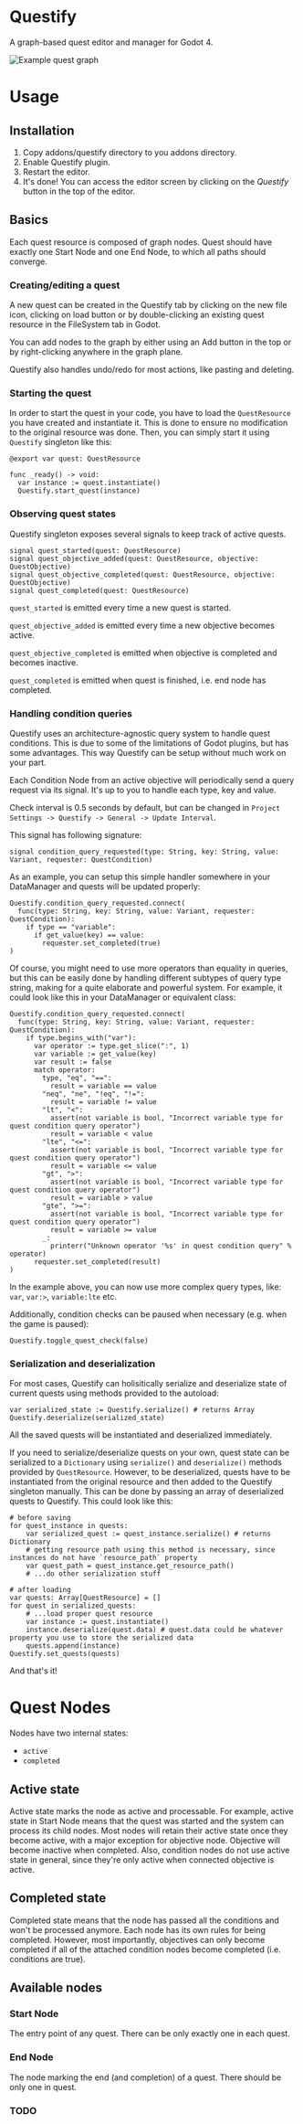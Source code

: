 # Questify

A graph-based quest editor and manager for Godot 4.

![Example quest graph](docs/main.png)

# Usage

## Installation

1. Copy addons/questify directory to you addons directory.
2. Enable Questify plugin.
3. Restart the editor.
4. It's done! You can access the editor screen by clicking on the *Questify* button in the top of the editor.

## Basics

Each quest resource is composed of graph nodes. Quest should have exactly one Start Node and one End Node, to which all paths should converge.

### Creating/editing a quest

A new quest can be created in the Questify tab by clicking on the new file icon, clicking on load button or by double-clicking an existing quest resource in the FileSystem tab in Godot.

You can add nodes to the graph by either using an Add button in the top or by right-clicking anywhere in the graph plane.

Questify also handles undo/redo for most actions, like pasting and deleting.

### Starting the quest

In order to start the quest in your code, you have to load the `QuestResource` you have created and instantiate it. This is done to ensure no modification to the original resource was done. Then, you can simply start it using `Questify` singleton like this:

```gdscript
@export var quest: QuestResource

func _ready() -> void:
  var instance := quest.instantiate()
  Questify.start_quest(instance)
```

### Observing quest states

Questify singleton exposes several signals to keep track of active quests.

```gdscript
signal quest_started(quest: QuestResource)
signal quest_objective_added(quest: QuestResource, objective: QuestObjective)
signal quest_objective_completed(quest: QuestResource, objective: QuestObjective)
signal quest_completed(quest: QuestResource)
```

`quest_started` is emitted every time a new quest is started.

`quest_objective_added` is emitted every time a new objective becomes active.

`quest_objective_completed` is emitted when objective is completed and becomes inactive.

`quest_completed` is emitted when quest is finished, i.e. end node has completed.

### Handling condition queries

Questify uses an architecture-agnostic query system to handle quest conditions. This is due to some of the limitations of Godot plugins, but has some advantages. This way Questify can be setup without much work on your part.

Each Condition Node from an active objective will periodically send a query request via its signal. It's up to you to handle each type, key and value.

Check interval is 0.5 seconds by default, but can be changed in `Project Settings -> Questify -> General -> Update Interval`.

This signal has following signature:

```gdscript
signal condition_query_requested(type: String, key: String, value: Variant, requester: QuestCondition)
```

As an example, you can setup this simple handler somewhere in your DataManager and quests will be updated properly:

```gdscript
Questify.condition_query_requested.connect(
  func(type: String, key: String, value: Variant, requester: QuestCondition):
    if type == "variable":
      if get_value(key) == value:
        requester.set_completed(true)
)
```

Of course, you might need to use more operators than equality in queries, but this can be easily done by handling different subtypes of query type string, making for a quite elaborate and powerful system. For example, it could look like this in your DataManager or equivalent class:

```gdscript
Questify.condition_query_requested.connect(
  func(type: String, key: String, value: Variant, requester: QuestCondition):
    if type.begins_with("var"):
      var operator := type.get_slice(":", 1)
      var variable := get_value(key)
      var result := false
      match operator:
        type, "eq", "==":
          result = variable == value
        "neq", "ne", "!eq", "!=":
          result = variable != value
        "lt", "<":
          assert(not variable is bool, "Incorrect variable type for quest condition query operator")
          result = variable < value
        "lte", "<=":
          assert(not variable is bool, "Incorrect variable type for quest condition query operator")
          result = variable <= value
        "gt", ">":
          assert(not variable is bool, "Incorrect variable type for quest condition query operator")
          result = variable > value
        "gte", ">=":
          assert(not variable is bool, "Incorrect variable type for quest condition query operator")
          result = variable >= value
        _:
          printerr("Unknown operator '%s' in quest condition query" % operator)
      requester.set_completed(result)
)
```

In the example above, you can now use more complex query types, like: `var`, `var:>`, `variable:lte` etc.

Additionally, condition checks can be paused when necessary (e.g. when the game is paused):

```gdscript
Questify.toggle_quest_check(false)
```

### Serialization and deserialization
For most cases, Questify can holisitically serialize and deserialize state of current quests using methods provided to the autoload:

```gdscript
var serialized_state := Questify.serialize() # returns Array
Questify.deserialize(serialized_state)
```

All the saved quests will be instantiated and deserialized immediately.

If you need to serialize/deserialize quests on your own, quest state can be serialized to a `Dictionary` using `serialize()` and `deserialize()` methods provided by `QuestResource`. However, to be deserialized, quests have to be instantiated from the original resource and then added to the Questify singleton manually. This can be done by passing an array of deserialized quests to Questify. This could look like this:

```gdscript
# before saving
for quest_instance in quests:
	var serialized_quest := quest_instance.serialize() # returns Dictionary
	# getting resource path using this method is necessary, since instances do not have `resource_path` property
	var quest_path = quest_instance.get_resource_path()
	# ...do other serialization stuff

# after loading
var quests: Array[QuestResource] = []
for quest in serialized_quests:
	# ...load proper quest resource
	var instance := quest.instantiate()
	instance.deserialize(quest.data) # quest.data could be whatever property you use to store the serialized data
	quests.append(instance)
Questify.set_quests(quests)
```

And that's it!

# Quest Nodes

Nodes have two internal states:

* `active`
* `completed`

## Active state

Active state marks the node as active and processable. For example, active state in Start Node means that the quest was started and the system can process its child nodes. Most nodes will retain their active state once they become active, with a major exception for objective node. Objective will become inactive when completed. Also, condition nodes do not use active state in general, since they're only active when connected objective is active.

## Completed state

Completed state means that the node has passed all the conditions and won't be processed anymore. Each node has its own rules for being completed. However, most importantly, objectives can only become completed if all of the attached condition nodes become completed (i.e. conditions are true).

## Available nodes

### Start Node

The entry point of any quest. There can be only exactly one in each quest.

### End Node

The node marking the end (and completion) of a quest. There should be only one in quest.

### TODO